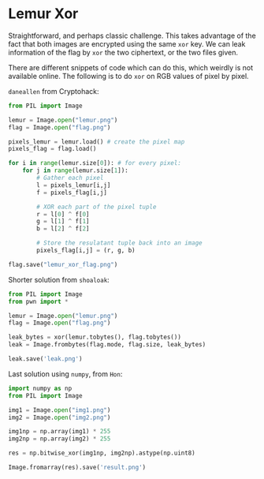 # Lemur Xor

Straightforward, and perhaps classic challenge. This takes advantage of the fact that both images are encrypted using the same `xor` key. We can leak information of the flag by `xor` the two ciphertext, or the two files given. 

There are different snippets of code which can do this, which weirdly is not available online. The following is to do `xor` on RGB values of pixel by pixel.

`daneallen` from Cryptohack: 

```python
from PIL import Image

lemur = Image.open("lemur.png")
flag = Image.open("flag.png")

pixels_lemur = lemur.load() # create the pixel map
pixels_flag = flag.load()

for i in range(lemur.size[0]): # for every pixel:
    for j in range(lemur.size[1]):
        # Gather each pixel
        l = pixels_lemur[i,j]
        f = pixels_flag[i,j]

        # XOR each part of the pixel tuple
        r = l[0] ^ f[0]
        g = l[1] ^ f[1]
        b = l[2] ^ f[2]

        # Store the resulatant tuple back into an image
        pixels_flag[i,j] = (r, g, b)

flag.save("lemur_xor_flag.png")
```

Shorter solution from `shoaloak`: 

```python
from PIL import Image
from pwn import *

lemur = Image.open("lemur.png")
flag = Image.open("flag.png")

leak_bytes = xor(lemur.tobytes(), flag.tobytes())
leak = Image.frombytes(flag.mode, flag.size, leak_bytes)

leak.save('leak.png')
```

Last solution using `numpy`, from `Hon`: 

```python
import numpy as np
from PIL import Image

img1 = Image.open("img1.png")
img2 = Image.open("img2.png")

img1np = np.array(img1) * 255
img2np = np.array(img2) * 255

res = np.bitwise_xor(img1np, img2np).astype(np.uint8)

Image.fromarray(res).save('result.png')
```